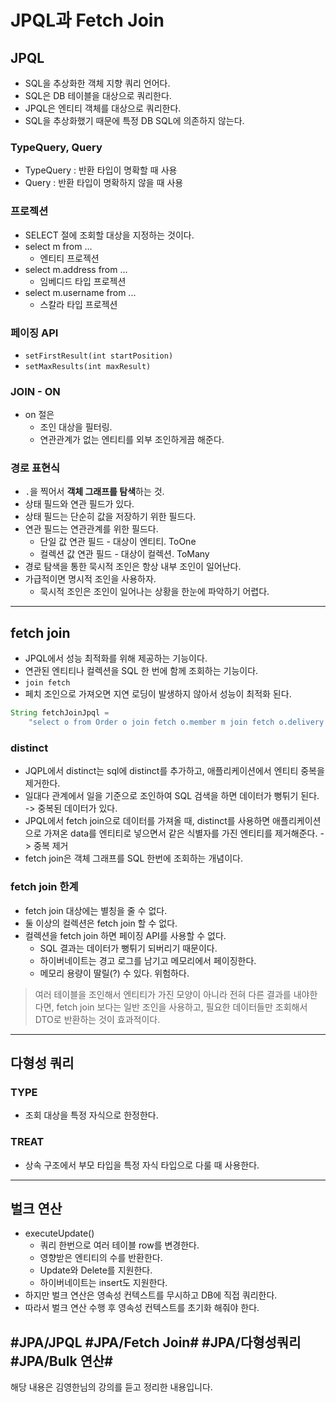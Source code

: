 # JPQL과 Fetch Join
## JPQL
* SQL을 추상화한 객체 지향 쿼리 언어다.
* SQL은 DB 테이블을 대상으로 쿼리한다.
* JPQL은 엔티티 객체를 대상으로 쿼리한다.
* SQL을 추상화했기 때문에 특정 DB SQL에 의존하지 않는다.

### TypeQuery, Query
* TypeQuery : 반환 타입이 명확할 때 사용
* Query : 반환 타입이 명확하지 않을 때 사용

### 프로젝션
* SELECT 절에 조회할 대상을 지정하는 것이다.
* select m from ...
	* 엔티티 프로젝션
* select m.address from ...
	* 임베디드 타입 프로젝션
* select m.username from ...
	* 스칼라 타입 프로젝션

### 페이징 API
* `setFirstResult(int startPosition)`
* `setMaxResults(int maxResult)`

### JOIN - ON
* on 절은
	* 조인 대상을 필터링.
	* 연관관계가 없는 엔티티를 외부 조인하게끔 해준다.

### 경로 표현식
* `.`을 찍어서 **객체 그래프를 탐색**하는 것.
* 상태 필드와 연관 필드가 있다.
* 상태 필드는 단순히 값을 저장하기 위한 필드다.
* 연관 필드는 연관관계를 위한 필드다.
	* 단일 값 연관 필드 - 대상이 엔티티. ToOne
	* 컬렉션 값 연관 필드 - 대상이 컬렉션. ToMany
* 경로 탐색을 통한 묵시적 조인은 항상 내부 조인이 일어난다.
* 가급적이면 명시적 조인을 사용하자.
	* 묵시적 조인은 조인이 일어나는 상황을 한눈에 파악하기 어렵다.

---
## fetch join
* JPQL에서 성능 최적화를 위해 제공하는 기능이다.
* 연관된 엔티티나 컬렉션을 SQL 한 번에 함께 조회하는 기능이다.
* `join fetch`
* 페치 조인으로 가져오면 지연 로딩이 발생하지 않아서 성능이 최적화 된다.
```java
String fetchJoinJpql = 
	"select o from Order o join fetch o.member m join fetch o.delivery d";
```

### distinct
* JQPL에서 distinct는 sql에 distinct를 추가하고, 애플리케이션에서 엔티티 중복을 제거한다.
* 일대다 관계에서 일을 기준으로 조인하여 SQL 검색을 하면 데이터가 뻥튀기 된다. -> 중복된 데이터가 있다.
* JPQL에서 fetch join으로 데이터를 가져올 때, distinct를 사용하면 애플리케이션으로 가져온 data를 엔티티로 넣으면서 같은 식별자를 가진 엔티티를 제거해준다. -> 중복 제거
* fetch join은 객체 그래프를 SQL 한번에 조회하는 개념이다.

### fetch join 한계
* fetch join 대상에는 별칭을 줄 수 없다.
* 둘 이상의 컬렉션은 fetch join 할 수 없다.
* 컬렉션을 fetch join 하면 페이징 API를 사용할 수 없다.
	* SQL 결과는 데이터가 뻥튀기 되버리기 때문이다.
	* 하이버네이트는 경고 로그를 남기고 메모리에서 페이징한다.
	* 메모리 용량이 딸릴(?) 수 있다. 위험하다.

> 여러 테이블을 조인해서 엔티티가 가진 모양이 아니라 전혀 다른 결과를 내야한다면, fetch join 보다는 일반 조인을 사용하고, 필요한 데이터들만 조회해서 DTO로 반환하는 것이 효과적이다.

---
## 다형성 쿼리
### TYPE
* 조회 대상을 특정 자식으로 한정한다.

### TREAT
* 상속 구조에서 부모 타입을 특정 자식 타입으로 다룰 때 사용한다.

---
## 벌크 연산
* executeUpdate()
	* 쿼리 한번으로 여러 테이블 row를 변경한다.
	* 영향받은 엔티티의 수를 반환한다.
	* Update와 Delete를 지원한다.
	* 하이버네이트는 insert도 지원한다.
* 하지만 벌크 연산은 영속성 컨텍스트를 무시하고 DB에 직접 쿼리한다.
* 따라서 벌크 연산 수행 후 영속성 컨텍스트를 초기화 해줘야 한다.



#JPA/JPQL
#JPA/Fetch Join#
#JPA/다형성쿼리
#JPA/Bulk 연산#
---

해당 내용은 김영한님의 강의를 듣고 정리한 내용입니다.